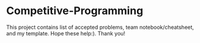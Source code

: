 # Competitive-Programming
This project contains list of accepted problems, team notebook/cheatsheet, and my template. Hope these help:). Thank you!